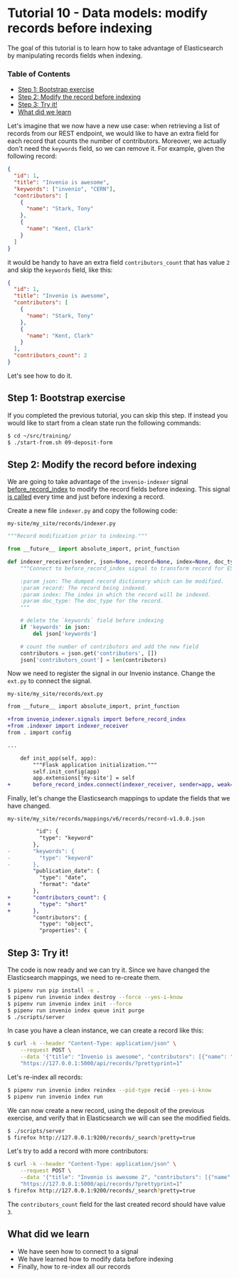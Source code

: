 # Tutorial 10 - Data models: modify records before indexing

The goal of this tutorial is to learn how to take advantage of Elasticsearch by manipulating records fields when indexing.

### Table of Contents

- [Step 1: Bootstrap exercise](#step-1-bootstrap-exercise)
- [Step 2: Modify the record before indexing](#step-2-modify-the-record-before-indexing)
- [Step 3: Try it!](#step-3-try-it)
- [What did we learn](#what-did-we-learn)

Let's imagine that we now have a new use case: when retrieving a list of records from our REST endpoint, we would like to have an extra field for each record that counts the number of contributors. Moreover, we actually don't need the `keywords` field, so we can remove it.
For example, given the following record:

```json
{
  "id": 1,
  "title": "Invenio is awesome",
  "keywords": ["invenio", "CERN"],
  "contributors": [
    {
      "name": "Stark, Tony"
    },
    {
      "name": "Kent, Clark"
    }
  ]
}
```

it would be handy to have an extra field `contributors_count` that has value `2` and skip the `keywords` field, like this:

```json
{
  "id": 1,
  "title": "Invenio is awesome",
  "contributors": [
    {
      "name": "Stark, Tony"
    },
    {
      "name": "Kent, Clark"
    }
  ],
  "contributors_count": 2
}
```

Let's see how to do it.

## Step 1: Bootstrap exercise

If you completed the previous tutorial, you can skip this step. If instead you would like to start from a clean state run the following commands:

```bash
$ cd ~/src/training/
$ ./start-from.sh 09-deposit-form
```

## Step 2: Modify the record before indexing

We are going to take advantage of the `invenio-indexer` signal [before_record_index](https://github.com/inveniosoftware/invenio-indexer/blob/master/invenio_indexer/signals.py) to modify the record fields before indexing.
This signal [is called](https://github.com/inveniosoftware/invenio-indexer/blob/master/invenio_indexer/api.py#L305) every time and just before indexing a record.

Create a new file `indexer.py` and copy the following code:

`my-site/my_site/records/indexer.py`

```python
"""Record modification prior to indexing."""

from __future__ import absolute_import, print_function

def indexer_receiver(sender, json=None, record=None, index=None, doc_type=None):
    """Connect to before_record_index signal to transform record for ES.

    :param json: The dumped record dictionary which can be modified.
    :param record: The record being indexed.
    :param index: The index in which the record will be indexed.
    :param doc_type: The doc_type for the record.
    """

    # delete the `keywords` field before indexing
    if 'keywords' in json:
        del json['keywords']

    # count the number of contributors and add the new field
    contributors = json.get('contributors', [])
    json['contributors_count'] = len(contributors)
```

Now we need to register the signal in our Invenio instance. Change the `ext.py` to connect the signal.

`my-site/my_site/records/ext.py`

```diff
from __future__ import absolute_import, print_function

+from invenio_indexer.signals import before_record_index
+from .indexer import indexer_receiver
from . import config

...

    def init_app(self, app):
        """Flask application initialization."""
        self.init_config(app)
        app.extensions['my-site'] = self
+       before_record_index.connect(indexer_receiver, sender=app, weak=False)
```

Finally, let's change the Elasticsearch mappings to update the fields that we have changed.

`my-site/my_site/records/mappings/v6/records/record-v1.0.0.json`

```diff
         "id": {
          "type": "keyword"
        },
-       "keywords": {
-         "type": "keyword"
-       },
        "publication_date": {
          "type": "date",
          "format": "date"
        },
+       "contributors_count": {
+         "type": "short"
+       },
        "contributors": {
          "type": "object",
          "properties": {
```

## Step 3: Try it!

The code is now ready and we can try it. Since we have changed the Elasticsearch mappings, we need to re-create them.

```bash
$ pipenv run pip install -e .
$ pipenv run invenio index destroy --force --yes-i-know
$ pipenv run invenio index init --force
$ pipenv run invenio index queue init purge
$ ./scripts/server
```

In case you have a clean instance, we can create a record like this:

```bash
$ curl -k --header "Content-Type: application/json" \
    --request POST \
    --data '{"title": "Invenio is awesome", "contributors": [{"name": "Kent, Clark"}], "owner": 1}' \
    "https://127.0.0.1:5000/api/records/?prettyprint=1"
```

Let's re-index all records:

```bash
$ pipenv run invenio index reindex --pid-type recid --yes-i-know
$ pipenv run invenio index run
```

We can now create a new record, using the deposit of the previous exercise, and verify that in Elasticsearch we will can see the modified fields.

```bash
$ ./scripts/server
$ firefox http://127.0.0.1:9200/records/_search?pretty=true
```

Let's try to add a record with more contributors:

```bash
$ curl -k --header "Content-Type: application/json" \
    --request POST \
    --data '{"title": "Invenio is awesome 2", "contributors": [{"name": "Kent, Clark"}, {"name": "Wayne, Bruce"}, {"name": "Stark, Tony"}], "owner": 1}' \
    "https://127.0.0.1:5000/api/records/?prettyprint=1"
$ firefox http://127.0.0.1:9200/records/_search?pretty=true
```

The `contributors_count` field for the last created record should have value `3`.

## What did we learn

- We have seen how to connect to a signal
- We have learned how to modify data before indexing
- Finally, how to re-index all our records
